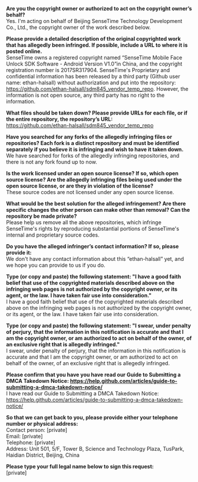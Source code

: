 **Are you the copyright owner or authorized to act on the copyright owner’s behalf?**   
Yes. I'm acting on behalf of Beijing SenseTime Technology Development Co., Ltd., the copyright owner of the work described below.

**Please provide a detailed description of the original copyrighted work that has allegedly been infringed. If possible, include a URL to where it is posted online.**   
SenseTime owns a registered copyright named “SenseTime Mobile Face Unlock SDK Software - Android Version V1.0”in China, and the copyright registration number is 2017SR317904. SenseTime's Proprietary and confidential information has been released by a third party (Github user name: ethan-halsall) without authorization and put into the repository: https://github.com/ethan-halsall/sdm845_vendor_temp_repo. However, the information is not open source, any third party has no right to the information.

**What files should be taken down? Please provide URLs for each file, or if the entire repository, the repository’s URL:**   
https://github.com/ethan-halsall/sdm845_vendor_temp_repo

**Have you searched for any forks of the allegedly infringing files or repositories? Each fork is a distinct repository and must be identified separately if you believe it is infringing and wish to have it taken down.**    
We have searched for forks of the allegedly infringing repositories, and there is not any fork found up to now.

**Is the work licensed under an open source license? If so, which open source license? Are the allegedly infringing files being used under the open source license, or are they in violation of the license?**   
These source codes are not licensed under any open source license.

**What would be the best solution for the alleged infringement? Are there specific changes the other person can make other than removal? Can the repository be made private?**   
Please help us remove all the above repositories, which infringe SenseTime's rights by reproducing substantial portions of SenseTime's internal and proprietary source codes.

**Do you have the alleged infringer’s contact information? If so, please provide it:**   
We don't have any contact information about this “ethan-halsall” yet, and we hope you can provide to us if you do.

**Type (or copy and paste) the following statement: "I have a good faith belief that use of the copyrighted materials described above on the infringing web pages is not authorized by the copyright owner, or its agent, or the law. I have taken fair use into consideration."**   
I have a good faith belief that use of the copyrighted materials described above on the infringing web pages is not authorized by the copyright owner, or its agent, or the law. I have taken fair use into consideration.

**Type (or copy and paste) the following statement: "I swear, under penalty of perjury, that the information in this notification is accurate and that I am the copyright owner, or am authorized to act on behalf of the owner, of an exclusive right that is allegedly infringed."**   
I swear, under penalty of perjury, that the information in this notification is accurate and that I am the copyright owner, or am authorized to act on behalf of the owner, of an exclusive right that is allegedly infringed.

**Please confirm that you have you have read our Guide to Submitting a DMCA Takedown Notice: https://help.github.com/articles/guide-to-submitting-a-dmca-takedown-notice/**   
I have read our Guide to Submitting a DMCA Takedown Notice: https://help.github.com/articles/guide-to-submitting-a-dmca-takedown-notice/

**So that we can get back to you, please provide either your telephone number or physical address:**   
Contact person: [private]  
Email: [private]  
Telephone: [private]   
Address: Unit 501, 5/F, Tower B, Science and Technology Plaza, TusPark, Haidian District, Beijing, China

**Please type your full legal name below to sign this request:**   
[private]
